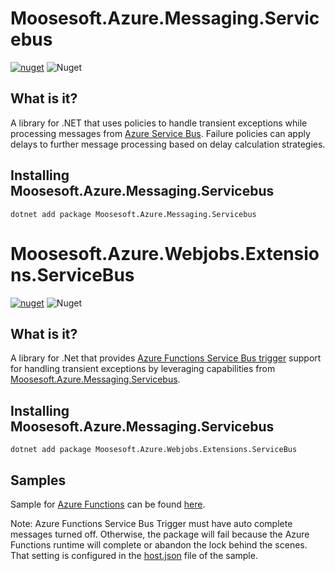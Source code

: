 # Moosesoft.Azure.Messaging.Servicebus
[![nuget](https://img.shields.io/nuget/v/Moosesoft.Azure.Messaging.ServiceBus.svg)](https://www.nuget.org/packages/Moosesoft.Azure.Messaging.ServiceBus/)
![Nuget](https://img.shields.io/nuget/dt/Moosesoft.Azure.Messaging.ServiceBus)

## What is it?
A library for .NET that uses policies to handle transient exceptions while processing messages from [Azure Service Bus](https://github.com/Azure/azure-sdk-for-net/blob/Azure.Messaging.ServiceBus_7.12.0/sdk/servicebus/Azure.Messaging.ServiceBus/README.md).  Failure policies can apply delays to further message processing based on delay calculation strategies. 

## Installing Moosesoft.Azure.Messaging.Servicebus

```
dotnet add package Moosesoft.Azure.Messaging.Servicebus
```

# Moosesoft.Azure.Webjobs.Extensions.ServiceBus
[![nuget](https://img.shields.io/nuget/v/Moosesoft.Azure.Webjobs.Extensions.ServiceBus.svg)](https://www.nuget.org/packages/Moosesoft.Azure.Webjobs.Extensions.ServiceBus/)
![Nuget](https://img.shields.io/nuget/dt/Moosesoft.Azure.Webjobs.Extensions.ServiceBus)

## What is it?

A library for .Net that provides [Azure Functions Service Bus trigger](https://docs.microsoft.com/en-us/azure/azure-functions/functions-bindings-service-bus-trigger?tabs=csharp) support for handling transient exceptions by leveraging capabilities from [Moosesoft.Azure.Messaging.Servicebus](https://www.nuget.org/packages/Moosesoft.Azure.Messaging.ServiceBus).

## Installing Moosesoft.Azure.Messaging.Servicebus

```
dotnet add package Moosesoft.Azure.Webjobs.Extensions.ServiceBus
```

## Samples

Sample for [Azure Functions](https://docs.microsoft.com/en-us/azure/azure-functions/functions-bindings-service-bus-trigger?tabs=csharp) can be found [here](https://github.com/gtmoose32/moosesoft-azure-messaging-servicebus/tree/master/samples/).  

Note:  Azure Functions Service Bus Trigger must have auto complete messages turned off.  Otherwise, the package will fail because the Azure Functions runtime will complete or abandon the lock behind the scenes.  That setting is configured in the [host.json](https://github.com/gtmoose32/moosesoft-azure-messaging-servicebus/blob/master/samples/AzureFunctionSample/host.json) file of the sample.
